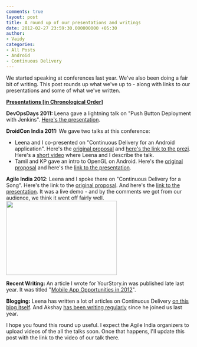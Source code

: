 ```yaml
---
comments: true
layout: post
title: A round up of our presentations and writings
date: 2012-02-27 23:59:30.000000000 +05:30
author: 
- Vaidy
categories:
- All Posts
- Android
- Continuous Delivery
---
```

We started speaking at conferences last year. We've also been doing a fair bit of writing. This post rounds up what we've up to - along with links to our presentations and some of what we've written.

<!-- more -->

<strong><span style="text-decoration: underline;">Presentations [in Chronological Order]</span></strong>

<strong>DevOpsDays 2011: </strong>Leena gave a lightning talk on "Push Button Deployment with Jenkins". <a href="http://sliwww.slideshare.net/leenasn/push-button-deployment-using-jenkins">Here's the presentation</a>.

<strong>DroidCon India 2011: </strong>We gave two talks at this conference:
<ul>
	<li>Leena and I co-presented on "Continuous Delivery for an Android application". Here's the <a href="http://funnel.hasgeek.com/droidcon/83-continuous-delivery-for-an-android-application">original proposal</a> and <a href="http://prezi.com/56ueprf0mkql/continuous-delivery-on-android/">here's the link to the prezi</a>. Here's a <a href="http://www.youtube.com/watch?feature=player_embedded&amp;v=uNvjNIK1EEU">short video</a> where Leena and I describe the talk.</li>
	<li>Tamil and KP gave an intro to OpenGL on Android. Here's the <a href="http://funnel.hasgeek.com/droidcon/94-introduction-to-opengl-in-android">original proposal</a> and here's the <a href="http://www.slideshare.net/tamillarasan/introduction-to-openglinandroid?from=ss_embed">link to the presentation</a>.</li>
</ul>
<strong>Agile India 2012</strong>: Leena and I spoke there on "Continuous Delivery for a Song". Here's the link to the <a href="http://submit2012india.agilealliance.org/node/8894">original proposal</a>. And here's the <a href="https://docs.google.com/a/multunus.com/present/view?id=0AQj1177vtu0MZHRoM2dmN180NzRneGp2bXRndw">link to the presentation</a>. It was a live demo - and by the comments we got from our audience, we think it went off fairly well.

<img class="aligncenter size-medium" title="Agile India 2012 Talk" src="/images/DSC_7209-300x201.jpg" alt="" width="300" height="201" />

<strong>Recent Writing: </strong>An article I wrote for YourStory.in was published late last year. It was titled "<a href="http://yourstory.in/2011/12/a-sneak-peek-into-mobile-app-opportunities-in-2012/">Mobile App Opportunities in 2012</a>".

<strong>Blogging:</strong> Leena has written a lot of articles on Continuous Delivery <a href="/blog/categories/continuous-delivery/">on this blog itself</a>. And Akshay <a href="http://akshayatmultunus.wordpress.com/">has been writing regularly</a> since he joined us last year.

I hope you found this round up useful. I expect the Agile India organizers to upload videos of the all the talks soon. Once that happens, I'll update this post with the link to the video of our talk there.
